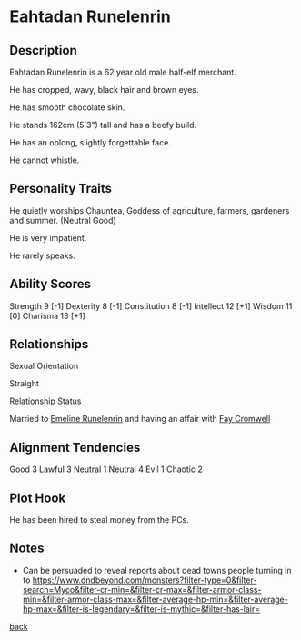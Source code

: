 # Eahtadan Runelenrin

## Description

Eahtadan Runelenrin is a 62 year old male half-elf merchant.

He has cropped, wavy, black hair and brown eyes.

He has smooth chocolate skin.

He stands 162cm (5'3") tall and has a beefy build.

He has an oblong, slightly forgettable face.

He cannot whistle.

## Personality Traits

He quietly worships Chauntea, Goddess of agriculture, farmers, gardeners and summer. (Neutral Good)

He is very impatient.

He rarely speaks.

## Ability Scores

Strength 9 [-1]
Dexterity 8 [-1]
Constitution 8 [-1]
Intellect 12 [+1]
Wisdom 11 [0]
Charisma 13 [+1]

## Relationships

Sexual Orientation

Straight

Relationship Status

Married to [Emeline Runelenrin](./Emeline_Runelenrin.md) and having an affair with [Fay Cromwell](./Fay_Cromwell.md)

## Alignment Tendencies

Good 3 Lawful 3
Neutral 1 Neutral 4
Evil 1 Chaotic 2

## Plot Hook

He has been hired to steal money from the PCs.

## Notes

- Can be persuaded to reveal reports about dead towns people turning in to
  https://www.dndbeyond.com/monsters?filter-type=0&filter-search=Myco&filter-cr-min=&filter-cr-max=&filter-armor-class-min=&filter-armor-class-max=&filter-average-hp-min=&filter-average-hp-max=&filter-is-legendary=&filter-is-mythic=&filter-has-lair=

[back](./story.md)
